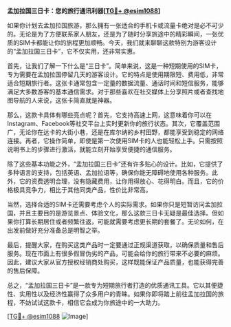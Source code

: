 **孟加拉国三日卡：您的旅行通讯利器[[TG💪+ @esim1088](https://t.me/s/esim1088)]**

如果你计划去孟加拉国旅游，那么拥有一张适合的手机卡或流量卡绝对是必不可少的。无论是为了方便联系家人朋友，还是为了随时分享旅途中的精彩瞬间，一张优质的SIM卡都能让你的旅程更加顺畅。今天，我们就来聊聊这款特别为游客设计的“孟加拉国三日卡”，它不仅实用，还非常实惠。

首先，让我们了解一下什么是“三日卡”。简单来说，这是一种短期使用的SIM卡，专为需要在孟加拉国停留几天的游客设计。它的特点是使用期限短、费用低，非常适合短期旅行者。这张卡通常包含一定量的数据流量、通话时间和短信服务，能够满足大多数游客的基本通信需求。对于那些喜欢在社交媒体上分享照片或者查找地图导航的人来说，这张卡简直就是神器。

那么，这款卡具体有哪些亮点呢？首先，它支持高速上网，这意味着你可以在Instagram、Facebook等社交平台上实时更新你的旅行状态。其次，它覆盖范围广，无论你在达卡的大街小巷，还是在库尔纳的乡村田野，都能享受到稳定的网络连接。再者，它操作简单，即使是第一次使用SIM卡的人也能轻松上手。只需按照说明书上的步骤进行激活，就能立刻开始享受便捷的通信服务。

除了这些基本功能之外，“孟加拉国三日卡”还有许多贴心的设计。比如，它提供了多种语言的支持，包括英语、孟加拉语等，确保你能无障碍地使用各种服务。此外，它的资费透明合理，没有隐藏费用，让你用得放心、花得明白。而且，它的价格极具竞争力，相比于其他同类产品，性价比非常高。

当然，选择合适的SIM卡还需要考虑个人的实际需求。如果你只是短暂访问孟加拉国，并且主要目的是游览景点、体验文化，那么这款三日卡无疑是最佳选择。但如果你打算长期居住或者频繁往返，可能就需要考虑更长期的套餐了。无论如何，在出发前做好充分准备总是明智之举。

最后，提醒大家，在购买这类产品时一定要通过正规渠道获取，以确保质量和售后服务。现在市面上有很多假冒伪劣的产品，可能会给你的旅行带来不必要的麻烦。因此，建议大家从官方授权经销商处购买，这样既能保证产品质量，也能获得完善的售后保障。

总之，“孟加拉国三日卡”是一款专为短期旅行者打造的优质通讯工具。它以其便捷性、实用性以及经济性赢得了众多用户的青睐。如果你即将踏上前往孟加拉国的旅程，不妨试试这款卡，相信它会成为你旅途中的一大助力。

[[TG💪+ @esim1088](https://t.me/s/esim1088) ![Image](https://i.postimg.cc/4NQfJmqS/Snipaste-2025-05-13-00-14-12.png)]